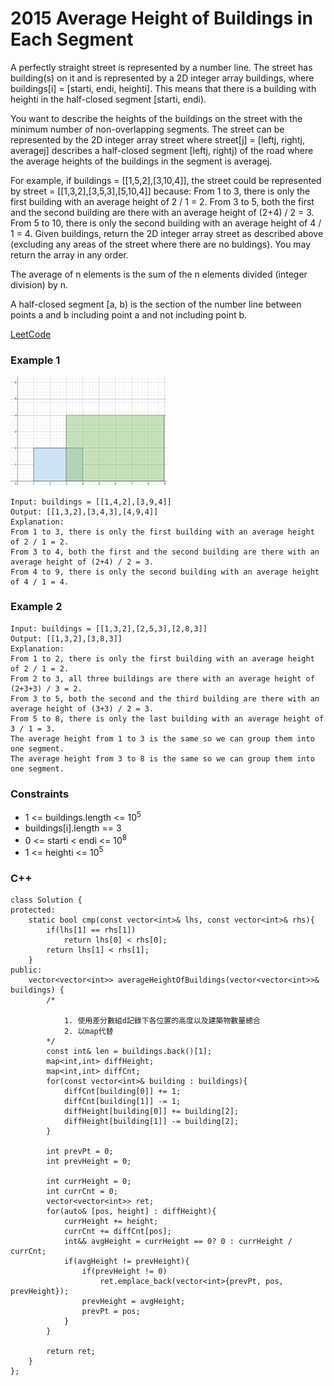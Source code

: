 # 2015 Average Height of Buildings in Each Segment

A perfectly straight street is represented by a number line. The street has building(s) on it and is represented by a 2D integer array buildings, where buildings[i] = [starti, endi, heighti]. This means that there is a building with heighti in the half-closed segment [starti, endi).

You want to describe the heights of the buildings on the street with the minimum number of non-overlapping segments. The street can be represented by the 2D integer array street where street[j] = [leftj, rightj, averagej] describes a half-closed segment [leftj, rightj) of the road where the average heights of the buildings in the segment is averagej.

For example, if buildings = [[1,5,2],[3,10,4]], the street could be represented by street = [[1,3,2],[3,5,3],[5,10,4]] because:
From 1 to 3, there is only the first building with an average height of 2 / 1 = 2.
From 3 to 5, both the first and the second building are there with an average height of (2+4) / 2 = 3.
From 5 to 10, there is only the second building with an average height of 4 / 1 = 4.
Given buildings, return the 2D integer array street as described above (excluding any areas of the street where there are no buldings). You may return the array in any order.

The average of n elements is the sum of the n elements divided (integer division) by n.

A half-closed segment [a, b) is the section of the number line between points a and b including point a and not including point b.

[LeetCode](https://leetcode.cn/problems/average-height-of-buildings-in-each-segment/description/)

### Example 1

<img src="img/2015.png" width = "250"/>

```
Input: buildings = [[1,4,2],[3,9,4]]
Output: [[1,3,2],[3,4,3],[4,9,4]]
Explanation:
From 1 to 3, there is only the first building with an average height of 2 / 1 = 2.
From 3 to 4, both the first and the second building are there with an average height of (2+4) / 2 = 3.
From 4 to 9, there is only the second building with an average height of 4 / 1 = 4.
```

### Example 2

```
Input: buildings = [[1,3,2],[2,5,3],[2,8,3]]
Output: [[1,3,2],[3,8,3]]
Explanation:
From 1 to 2, there is only the first building with an average height of 2 / 1 = 2.
From 2 to 3, all three buildings are there with an average height of (2+3+3) / 3 = 2.
From 3 to 5, both the second and the third building are there with an average height of (3+3) / 2 = 3.
From 5 to 8, there is only the last building with an average height of 3 / 1 = 3.
The average height from 1 to 3 is the same so we can group them into one segment.
The average height from 3 to 8 is the same so we can group them into one segment.
```

### Constraints

* 1 <= buildings.length <= 10<sup>5</sup>
* buildings[i].length == 3
* 0 <= starti < endi <= 10<sup>8</sup>
* 1 <= heighti <= 10<sup>5</sup>


### C++ 

```
class Solution {
protected:
    static bool cmp(const vector<int>& lhs, const vector<int>& rhs){
        if(lhs[1] == rhs[1])
            return lhs[0] < rhs[0];
        return lhs[1] < rhs[1];
    }
public:
    vector<vector<int>> averageHeightOfBuildings(vector<vector<int>>& buildings) {
        /*
            
            1. 使用差分數組d記錄下各位置的高度以及建築物數量總合
            2. 以map代替
        */
        const int& len = buildings.back()[1];
        map<int,int> diffHeight;
        map<int,int> diffCnt;
        for(const vector<int>& building : buildings){
            diffCnt[building[0]] += 1;
            diffCnt[building[1]] -= 1;
            diffHeight[building[0]] += building[2];
            diffHeight[building[1]] -= building[2];
        }

        int prevPt = 0;
        int prevHeight = 0;

        int currHeight = 0;
        int currCnt = 0;
        vector<vector<int>> ret;
        for(auto& [pos, height] : diffHeight){
            currHeight += height;
            currCnt += diffCnt[pos];
            int&& avgHeight = currHeight == 0? 0 : currHeight / currCnt;
            if(avgHeight != prevHeight){
                if(prevHeight != 0)
                    ret.emplace_back(vector<int>{prevPt, pos, prevHeight});
                prevHeight = avgHeight;
                prevPt = pos;
            }
        }
        
        return ret;
    }
};
```